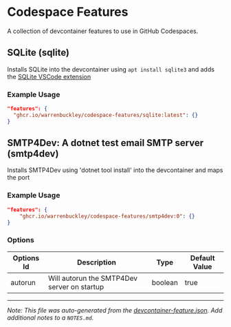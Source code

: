 # Codespace Features
A collection of devcontainer features to use in GitHub Codespaces.

## SQLite (sqlite)

Installs SQLite into the devcontainer using `apt install sqlite3` and adds the [SQLite VSCode extension](https://marketplace.visualstudio.com/items?itemName=alexcvzz.vscode-sqlite)

### Example Usage

```json
"features": {
  "ghcr.io/warrenbuckley/codespace-features/sqlite:latest": {}
}
```


## SMTP4Dev: A dotnet test email SMTP server (smtp4dev)

Installs SMTP4Dev using 'dotnet tool install' into the devcontainer and maps the port

### Example Usage

```json
"features": {
    "ghcr.io/warrenbuckley/codespace-features/smtp4dev:0": {}
}
```

### Options

| Options Id | Description | Type | Default Value |
|-----|-----|-----|-----|
| autorun | Will autorun the SMTP4Dev server on startup | boolean | true |



---

_Note: This file was auto-generated from the [devcontainer-feature.json](https://github.com/warrenbuckley/codespace-features/blob/main/src/smtp4dev/devcontainer-feature.json).  Add additional notes to a `NOTES.md`._


